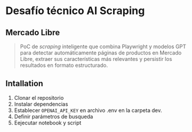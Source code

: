 # Desafío técnico AI Scraping

## Mercado Libre

> PoC de *scraping* inteligente que combina Playwright y modelos GPT para detectar automáticamente páginas de productos en Mercado Libre, extraer sus características más relevantes y persistir los resultados en formato estructurado.

## Intallation

1. Clonar el repositorio
2. Instalar dependencias
3. Establecer `OPENAI_API_KEY` en archivo .env en la carpeta dev.
4. Definir parámetros de busqueda
5. Eejecutar notebook y script